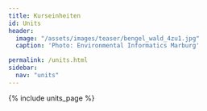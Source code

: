 ```yaml
---
title: Kurseinheiten
id: Units
header:
  image: "/assets/images/teaser/bengel_wald_4zu1.jpg"
  caption: 'Photo: Environmental Informatics Marburg'

permalink: /units.html
sidebar:
  nav: "units"
---
```


{% include units_page %}
